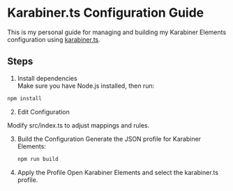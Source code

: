 # Karabiner.ts Configuration Guide

This is my personal guide for managing and building my Karabiner Elements configuration using [karabiner.ts](https://karabiner.ts.evanliu.dev/).

## Steps

1. Install dependencies  
Make sure you have Node.js installed, then run:
```bash
npm install
```

2. Edit Configuration

Modify src/index.ts to adjust mappings and rules.

3. Build the Configuration 
Generate the JSON profile for Karabiner Elements:
    
    ```bash
    npm run build
    ```

4. Apply the Profile
Open Karabiner Elements and select the karabiner.ts profile.




